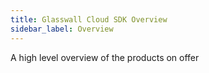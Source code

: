 ```yaml
---
title: Glasswall Cloud SDK Overview
sidebar_label: Overview
---
```


A high level overview of the products on offer